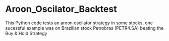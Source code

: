 # Aroon_Oscilator_Backtest
This Python code tests an aroon oscilator strategy in some stocks, one sucessful example was on Brazilian stock Petrobras (PETR4.SA) beating the Buy &amp; Hold Strategy
